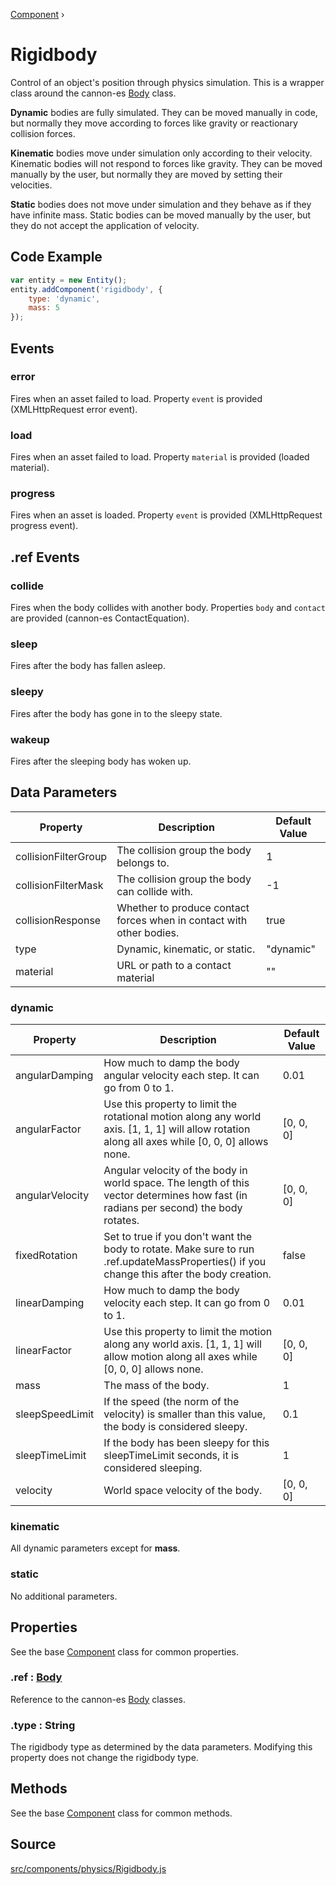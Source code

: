 [Component](api/core/Component) ›

# Rigidbody
Control of an object's position through physics simulation. This is a wrapper class around the cannon-es [Body](https://raw.githack.com/pmndrs/cannon-es/typedoc2/docs/classes/constraint.html) class.

**Dynamic** bodies are fully simulated. They can be moved manually in code, but normally they move according to forces like gravity or reactionary collision forces.

**Kinematic** bodies move under simulation only according to their velocity. Kinematic bodies will not respond to forces like gravity. They can be moved manually by the user, but normally they are moved by setting their velocities.

**Static** bodies does not move under simulation and they behave as if they have infinite mass. Static bodies can be moved manually by the user, but they do not accept the application of velocity.

## Code Example

```javascript
var entity = new Entity();
entity.addComponent('rigidbody', {
	type: 'dynamic',
	mass: 5
});
```

## Events

### error
Fires when an asset failed to load. Property `event` is provided (XMLHttpRequest error event).

### load
Fires when an asset failed to load. Property `material` is provided (loaded material).

### progress
Fires when an asset is loaded. Property `event` is provided (XMLHttpRequest progress event).

## .ref Events

### collide
Fires when the body collides with another body. Properties `body` and `contact` are provided (cannon-es ContactEquation).

### sleep
Fires after the body has fallen asleep.

### sleepy
Fires after the body has gone in to the sleepy state.

### wakeup
Fires after the sleeping body has woken up.

## Data Parameters

| Property             | Description                                                          | Default Value |
|----------------------|----------------------------------------------------------------------|---------------|
| collisionFilterGroup | The collision group the body belongs to.                             | 1             |
| collisionFilterMask  | The collision group the body can collide with.                       | -1            |
| collisionResponse    | Whether to produce contact forces when in contact with other bodies. | true          |
| type                 | Dynamic, kinematic, or static.                                       | "dynamic"     |
| material             | URL or path to a contact material                                    | ""            |

### dynamic

| Property        | Description                                                                                                                                      | Default Value |
|-----------------|--------------------------------------------------------------------------------------------------------------------------------------------------|---------------|
| angularDamping  | How much to damp the body angular velocity each step. It can go from 0 to 1.                                                                     | 0.01          |
| angularFactor   | Use this property to limit the rotational motion along any world axis. [1, 1, 1] will allow rotation along all axes while [0, 0, 0] allows none. | [0, 0, 0]     |
| angularVelocity | Angular velocity of the body in world space. The length of this vector determines how fast (in radians per second) the body rotates.             | [0, 0, 0]     |
| fixedRotation   | Set to true if you don't want the body to rotate. Make sure to run .ref.updateMassProperties() if you change this after the body creation.       | false         |
| linearDamping   | How much to damp the body velocity each step. It can go from 0 to 1.                                                                             | 0.01          |
| linearFactor    | Use this property to limit the motion along any world axis. [1, 1, 1] will allow motion along all axes while [0, 0, 0] allows none.              | [0, 0, 0]     |
| mass            | The mass of the body.                                                                                                                            | 1             |
| sleepSpeedLimit | If the speed (the norm of the velocity) is smaller than this value, the body is considered sleepy.                                               | 0.1           |
| sleepTimeLimit  | If the body has been sleepy for this sleepTimeLimit seconds, it is considered sleeping.                                                          | 1             |
| velocity        | World space velocity of the body.                                                                                                                | [0, 0, 0]     |

### kinematic

All dynamic parameters except for **mass**.

### static
No additional parameters.

## Properties

See the base [Component](api/core/Component) class for common properties.

### .<a>ref</a> : <span class="param">[Body](https://raw.githack.com/pmndrs/cannon-es/typedoc2/docs/classes/body.html)</span>
Reference to the cannon-es [Body](https://raw.githack.com/pmndrs/cannon-es/typedoc2/docs/classes/body.html) classes.

### .<a>type</a> : <span class="param">String</span>
The rigidbody type as determined by the data parameters. Modifying this property does not change the rigidbody type.

## Methods

See the base [Component](api/core/Component) class for common methods.

## Source
[src/components/physics/Rigidbody.js](https://github.com/Cloud9c/taro/blob/master/src/components/physics/Rigidbody.js)